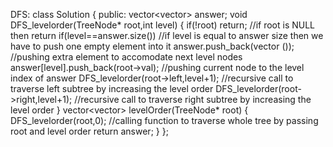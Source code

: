 DFS:
class Solution {
public:
vector<vector<int>> answer;
void DFS_levelorder(TreeNode* root,int level)
{
if(!root) return;  //if root is NULL then return
if(level==answer.size())  //if level is equal to answer size then we have to push one empty element into it
answer.push_back(vector<int> ());  //pushing extra element to accomodate next level nodes
answer[level].push_back(root->val);  //pushing current node to the level index of answer
DFS_levelorder(root->left,level+1);  //recursive call to traverse left subtree by increasing the level order
DFS_levelorder(root->right,level+1);  //recursive call to traverse right subtree by increasing the level order
}
vector<vector<int>> levelOrder(TreeNode* root) {
DFS_levelorder(root,0);  //calling function to traverse whole tree by passing root and level order
return answer;
}
};